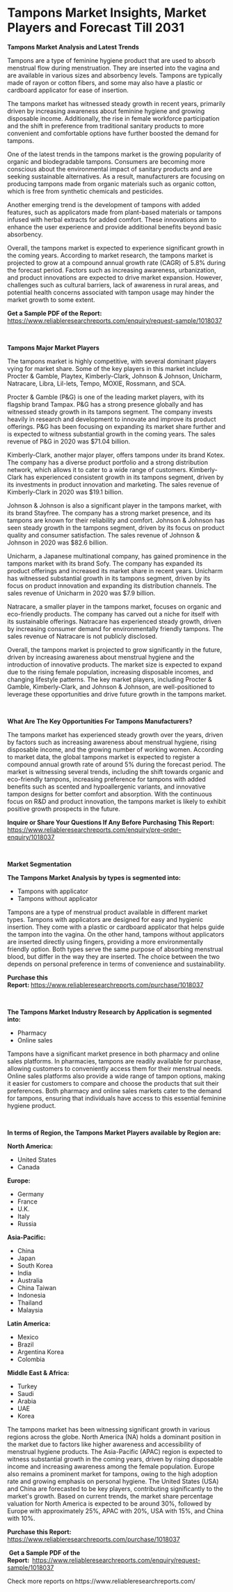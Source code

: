 <p><h1>Tampons Market Insights, Market Players and Forecast Till 2031</h1></p><p><strong>Tampons Market Analysis and Latest Trends</strong></p>
<p><p>Tampons are a type of feminine hygiene product that are used to absorb menstrual flow during menstruation. They are inserted into the vagina and are available in various sizes and absorbency levels. Tampons are typically made of rayon or cotton fibers, and some may also have a plastic or cardboard applicator for ease of insertion.</p><p>The tampons market has witnessed steady growth in recent years, primarily driven by increasing awareness about feminine hygiene and growing disposable income. Additionally, the rise in female workforce participation and the shift in preference from traditional sanitary products to more convenient and comfortable options have further boosted the demand for tampons.</p><p>One of the latest trends in the tampons market is the growing popularity of organic and biodegradable tampons. Consumers are becoming more conscious about the environmental impact of sanitary products and are seeking sustainable alternatives. As a result, manufacturers are focusing on producing tampons made from organic materials such as organic cotton, which is free from synthetic chemicals and pesticides.</p><p>Another emerging trend is the development of tampons with added features, such as applicators made from plant-based materials or tampons infused with herbal extracts for added comfort. These innovations aim to enhance the user experience and provide additional benefits beyond basic absorbency.</p><p>Overall, the tampons market is expected to experience significant growth in the coming years. According to market research, the tampons market is projected to grow at a compound annual growth rate (CAGR) of 5.8% during the forecast period. Factors such as increasing awareness, urbanization, and product innovations are expected to drive market expansion. However, challenges such as cultural barriers, lack of awareness in rural areas, and potential health concerns associated with tampon usage may hinder the market growth to some extent.</p></p>
<p><strong>Get a Sample PDF of the Report:&nbsp;</strong> <a href="https://www.reliableresearchreports.com/enquiry/request-sample/1018037">https://www.reliableresearchreports.com/enquiry/request-sample/1018037</a></p>
<p>&nbsp;</p>
<p><strong>Tampons Major Market Players</strong></p>
<p><p>The tampons market is highly competitive, with several dominant players vying for market share. Some of the key players in this market include Procter & Gamble, Playtex, Kimberly-Clark, Johnson & Johnson, Unicharm, Natracare, Libra, Lil-lets, Tempo, MOXIE, Rossmann, and SCA.</p><p>Procter & Gamble (P&G) is one of the leading market players, with its flagship brand Tampax. P&G has a strong presence globally and has witnessed steady growth in its tampons segment. The company invests heavily in research and development to innovate and improve its product offerings. P&G has been focusing on expanding its market share further and is expected to witness substantial growth in the coming years. The sales revenue of P&G in 2020 was $71.04 billion.</p><p>Kimberly-Clark, another major player, offers tampons under its brand Kotex. The company has a diverse product portfolio and a strong distribution network, which allows it to cater to a wide range of customers. Kimberly-Clark has experienced consistent growth in its tampons segment, driven by its investments in product innovation and marketing. The sales revenue of Kimberly-Clark in 2020 was $19.1 billion.</p><p>Johnson & Johnson is also a significant player in the tampons market, with its brand Stayfree. The company has a strong market presence, and its tampons are known for their reliability and comfort. Johnson & Johnson has seen steady growth in the tampons segment, driven by its focus on product quality and consumer satisfaction. The sales revenue of Johnson & Johnson in 2020 was $82.6 billion.</p><p>Unicharm, a Japanese multinational company, has gained prominence in the tampons market with its brand Sofy. The company has expanded its product offerings and increased its market share in recent years. Unicharm has witnessed substantial growth in its tampons segment, driven by its focus on product innovation and expanding its distribution channels. The sales revenue of Unicharm in 2020 was $7.9 billion.</p><p>Natracare, a smaller player in the tampons market, focuses on organic and eco-friendly products. The company has carved out a niche for itself with its sustainable offerings. Natracare has experienced steady growth, driven by increasing consumer demand for environmentally friendly tampons. The sales revenue of Natracare is not publicly disclosed.</p><p>Overall, the tampons market is projected to grow significantly in the future, driven by increasing awareness about menstrual hygiene and the introduction of innovative products. The market size is expected to expand due to the rising female population, increasing disposable incomes, and changing lifestyle patterns. The key market players, including Procter & Gamble, Kimberly-Clark, and Johnson & Johnson, are well-positioned to leverage these opportunities and drive future growth in the tampons market.</p></p>
<p>&nbsp;</p>
<p><strong>What Are The Key Opportunities For Tampons Manufacturers?</strong></p>
<p><p>The tampons market has experienced steady growth over the years, driven by factors such as increasing awareness about menstrual hygiene, rising disposable income, and the growing number of working women. According to market data, the global tampons market is expected to register a compound annual growth rate of around 5% during the forecast period. The market is witnessing several trends, including the shift towards organic and eco-friendly tampons, increasing preference for tampons with added benefits such as scented and hypoallergenic variants, and innovative tampon designs for better comfort and absorption. With the continuous focus on R&D and product innovation, the tampons market is likely to exhibit positive growth prospects in the future.</p></p>
<p><strong>Inquire or Share Your Questions If Any Before Purchasing This Report:</strong> <a href="https://www.reliableresearchreports.com/enquiry/pre-order-enquiry/1018037">https://www.reliableresearchreports.com/enquiry/pre-order-enquiry/1018037</a></p>
<p>&nbsp;</p>
<p><strong>Market Segmentation</strong></p>
<p><strong>The Tampons Market Analysis by types is segmented into:</strong></p>
<p><ul><li>Tampons with applicator</li><li>Tampons without applicator</li></ul></p>
<p><p>Tampons are a type of menstrual product available in different market types. Tampons with applicators are designed for easy and hygienic insertion. They come with a plastic or cardboard applicator that helps guide the tampon into the vagina. On the other hand, tampons without applicators are inserted directly using fingers, providing a more environmentally friendly option. Both types serve the same purpose of absorbing menstrual blood, but differ in the way they are inserted. The choice between the two depends on personal preference in terms of convenience and sustainability.</p></p>
<p><strong>Purchase this Report:&nbsp;</strong><a href="https://www.reliableresearchreports.com/purchase/1018037">https://www.reliableresearchreports.com/purchase/1018037</a></p>
<p>&nbsp;</p>
<p><strong>The Tampons Market Industry Research by Application is segmented into:</strong></p>
<p><ul><li>Pharmacy</li><li>Online sales</li></ul></p>
<p><p>Tampons have a significant market presence in both pharmacy and online sales platforms. In pharmacies, tampons are readily available for purchase, allowing customers to conveniently access them for their menstrual needs. Online sales platforms also provide a wide range of tampon options, making it easier for customers to compare and choose the products that suit their preferences. Both pharmacy and online sales markets cater to the demand for tampons, ensuring that individuals have access to this essential feminine hygiene product.</p></p>
<p>&nbsp;</p>
<p><strong>In terms of Region, the Tampons Market Players available by Region are:</strong></p>
<p>
    <p> <strong> North America: </strong>
        <ul>
            <li>United States</li>
            <li>Canada</li>
        </ul>
        </p> 
    <p> <strong> Europe: </strong>
        <ul>
            <li>Germany</li>
            <li>France</li>
            <li>U.K.</li>
            <li>Italy</li>
            <li>Russia</li>
        </ul>
        </p> 
    <p> <strong> Asia-Pacific: </strong>
        <ul>
            <li>China</li>
            <li>Japan</li>
            <li>South Korea</li>
            <li>India</li>
            <li>Australia</li>
            <li>China Taiwan</li>
            <li>Indonesia</li>
            <li>Thailand</li>
            <li>Malaysia</li>
        </ul>
        </p> 
    <p> <strong> Latin America: </strong>
        <ul>
            <li>Mexico</li>
            <li>Brazil</li>
            <li>Argentina Korea</li>
            <li>Colombia</li>
        </ul>
        </p> 
    <p> <strong> Middle East & Africa: </strong>
        <ul>
            <li>Turkey</li>
            <li>Saudi</li>
            <li>Arabia</li>
            <li>UAE</li>
            <li>Korea</li>
        </ul>
    </p>
    </p>
<p><p>The tampons market has been witnessing significant growth in various regions across the globe. North America (NA) holds a dominant position in the market due to factors like higher awareness and accessibility of menstrual hygiene products. The Asia-Pacific (APAC) region is expected to witness substantial growth in the coming years, driven by rising disposable income and increasing awareness among the female population. Europe also remains a prominent market for tampons, owing to the high adoption rate and growing emphasis on personal hygiene. The United States (USA) and China are forecasted to be key players, contributing significantly to the market's growth. Based on current trends, the market share percentage valuation for North America is expected to be around 30%, followed by Europe with approximately 25%, APAC with 20%, USA with 15%, and China with 10%.</p></p>
<p><strong>Purchase this Report: </strong><a href="https://www.reliableresearchreports.com/purchase/1018037">https://www.reliableresearchreports.com/purchase/1018037</a></p>
<p>&nbsp;<strong>Get a Sample PDF of the Report:&nbsp;&nbsp;</strong><a href="https://www.reliableresearchreports.com/enquiry/request-sample/1018037">https://www.reliableresearchreports.com/enquiry/request-sample/1018037</a></p>
<p><strong></strong></p>
<p>Check more reports on https://www.reliableresearchreports.com/</p>
